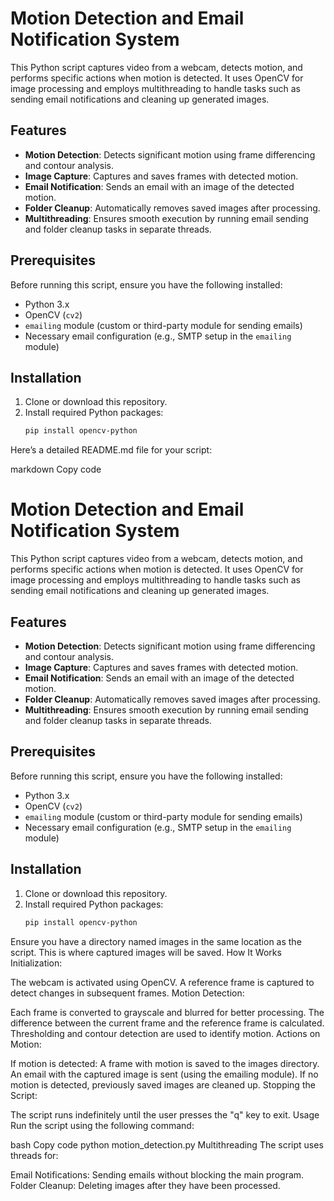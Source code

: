 # Motion Detection and Email Notification System

This Python script captures video from a webcam, detects motion, and performs specific actions when motion is detected. It uses OpenCV for image processing and employs multithreading to handle tasks such as sending email notifications and cleaning up generated images.

## Features

- **Motion Detection**: Detects significant motion using frame differencing and contour analysis.
- **Image Capture**: Captures and saves frames with detected motion.
- **Email Notification**: Sends an email with an image of the detected motion.
- **Folder Cleanup**: Automatically removes saved images after processing.
- **Multithreading**: Ensures smooth execution by running email sending and folder cleanup tasks in separate threads.

## Prerequisites

Before running this script, ensure you have the following installed:

- Python 3.x
- OpenCV (`cv2`)
- `emailing` module (custom or third-party module for sending emails)
- Necessary email configuration (e.g., SMTP setup in the `emailing` module)

## Installation

1. Clone or download this repository.
2. Install required Python packages:
   ```bash
   pip install opencv-python


Here’s a detailed README.md file for your script:

markdown
Copy code
# Motion Detection and Email Notification System

This Python script captures video from a webcam, detects motion, and performs specific actions when motion is detected. It uses OpenCV for image processing and employs multithreading to handle tasks such as sending email notifications and cleaning up generated images.

## Features

- **Motion Detection**: Detects significant motion using frame differencing and contour analysis.
- **Image Capture**: Captures and saves frames with detected motion.
- **Email Notification**: Sends an email with an image of the detected motion.
- **Folder Cleanup**: Automatically removes saved images after processing.
- **Multithreading**: Ensures smooth execution by running email sending and folder cleanup tasks in separate threads.

## Prerequisites

Before running this script, ensure you have the following installed:

- Python 3.x
- OpenCV (`cv2`)
- `emailing` module (custom or third-party module for sending emails)
- Necessary email configuration (e.g., SMTP setup in the `emailing` module)

## Installation

1. Clone or download this repository.
2. Install required Python packages:
   ```bash
   pip install opencv-python
Ensure you have a directory named images in the same location as the script. This is where captured images will be saved.
How It Works
Initialization:

The webcam is activated using OpenCV.
A reference frame is captured to detect changes in subsequent frames.
Motion Detection:

Each frame is converted to grayscale and blurred for better processing.
The difference between the current frame and the reference frame is calculated.
Thresholding and contour detection are used to identify motion.
Actions on Motion:

If motion is detected:
A frame with motion is saved to the images directory.
An email with the captured image is sent (using the emailing module).
If no motion is detected, previously saved images are cleaned up.
Stopping the Script:

The script runs indefinitely until the user presses the "q" key to exit.
Usage
Run the script using the following command:

bash
Copy code
python motion_detection.py
Multithreading
The script uses threads for:

Email Notifications: Sending emails without blocking the main program.
Folder Cleanup: Deleting images after they have been processed.
